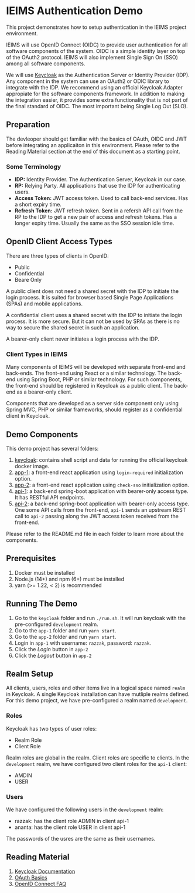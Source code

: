 # IEIMS Authentication Demo

This project demonstrates how to setup authentication in the IEIMS project
environment.

IEIMS will use OpenID Connect (OIDC) to provide user authentication for all
software components of the system. OIDC is a simple identity layer on top
of the OAuth2 protocol. IEIMS will also implement Single Sign On (SSO)
among all software components.

We will use [Keycloak](https://www.keycloak.org) as the Authentication Server
or Identity Provider (IDP). Any component in the system can use an OAuth2 or
ODIC library to integrate with the IDP. We recommend using an official
Keycloak Adapter appropiate for the software components framework. In
addition to making the integration easier, it provides some extra functionality
that is not part of the final standard of OIDC. The most important being
Single Log Out (SLO).

## Preparation

The devleoper should get familiar with the basics of OAuth, OIDC and JWT before
integrating an applicaiton in this environment. Please refer to the Reading
Material section at the end of this document as a starting point.

### Some Terminology

- **IDP:** Identity Provider. The Authentication Server, Keycloak in our case.
- **RP:** Relying Party. All applications that use the IDP for authenticating users.
- **Access Token:** JWT access token. Used to call back-end services. Has a short
	expiry time.
- **Refresh Token:** JWT refresh token. Sent in a refersh API call from the RP to
	the IDP to get a new pair of access and refresh tokens. Has a longer expiry
	time. Usually the same as the SSO session idle time.

## OpenID Client Access Types

There are three types of clients in OpenID:

- Public
- Confidential
- Beare Only

A public client does not need a shared secret with the IDP to initiate the login
process. It is suited for browser based Single Page Applications (SPAs) and mobile
applications.

A confidential client uses a shared secret with the IDP to initiate the login
process. It is more secure. But it can not be used by SPAs as there is no way to
secure the shared secret in such an application.

A bearer-only client never initiates a login process with the IDP.

### Client Types in IEIMS

Many components of IEIMS will be developed with separate front-end and back-ends.
The front-end using React or a similar technology. The back-end using Spring Boot,
PHP or similar technology. For such components, the front-end should be registered
in Keycloak as a public client. The back-end as a bearer-only client.

Components that are developed as a server side component only using Spring MVC, PHP
or similar frameworks, should register as a confidential client in Keycloak.

## Demo Components

This demo project has several folders:

1. [keycloak](./keycloak/README.md): contains shell script and data for running the official keycloak docker image.
1. [app-1](./app-1/README.md): a front-end react application using `login-required` initialization option.
1. [app-2](./app-2/README.md): a front-end react application using `check-sso` initialization option.
1. [api-1](./api-1/README.md): a back-end spring-boot application with bearer-only access type. It has RESTful API endpoints.
1. [api-2](./api-2/README.md): a back-end spring-boot application with bearer-only access type. One some API calls
	from the front-end, `api-1` sends an upstream REST call to `api-2` passing along the JWT access token received
	from the front-end.

Please refer to the README.md file in each folder to learn more about the components.

## Prerequisites

1. Docker must be installed
1. Node.js (14+) and npm (6+) must be installed
1. yarn (>= 1.22, < 2) is recommended

## Running The Demo

1. Go to the `keycloak` folder and run `./run.sh`. It will run keycloak with the pre-configured
	`development` realm.
1. Go to the `app-1` folder and run `yarn start`.
1. Go to the `app-2` folder and run `yarn start`.
1. Login in `app-1` with username: `razzak`, password: `razzak`.
1. Click the *Login* button in `app-2`
1. Click the *Logout* button in `app-2`

## Realm Setup

All clients, users, roles and other items live in a logical space named `realm` in Keycloak.
A single Keycloak installation can have mutliple realms defined. For this demo project,
we have pre-configured a realm named `development`.

### Roles

Keycloak has two types of user roles:

- Realm Role
- Client Role

Realm roles are global in the realm. Client roles are specific to clients. In the `development`
realm, we have configured two client roles for the `api-1` client:

- AMDIN
- USER

### Users

We have configured the following users in the `development` realm:

- razzak: has the client role ADMIN in client api-1
- ananta: has the client role USER in client api-1

The passwords of the usres are the same as their usernames.


## Reading Material
1. [Keycloak Documentation](https://www.keycloak.org/documentation)
1. [OAuth Basics](https://www.oauth.com)
1. [OpenID Connect FAQ](https://openid.net/connect/faq/)
